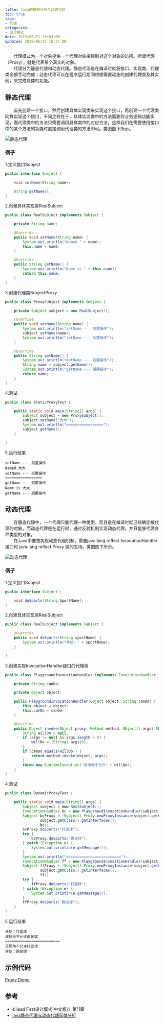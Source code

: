 ```yaml
---
title: Java的静态代理与动态代理
toc: true
tags:
- 代理
categories:
- 设计模式
date: 2019/06/21 16:03:00
updated: 2019/06/22 16:27:00
---
```


&emsp;&emsp;代理模式为一个对象提供一个代理对象来控制对这个对象的访问。所谓代理（Proxy），就是代表某个真实的对象。  
&emsp;&emsp;代理分为静态代理和动态代理。静态代理是在编译时就将接口、实现类、代理类全部手动完成；动态代理可以在程序运行期间根据需要动态的创建代理类及其实例，来完成具体的功能。

<!--more-->
## 静态代理
&emsp;&emsp;首先创建一个接口，然后创建具体实现类来实现这个接口，再创建一个代理类同样实现这个接口，不同之处在于，具体实现类中的方法需要将业务逻辑功能实现，而代理类中的方法只需要调用具体类中的对应方法，这样我们在需要使用接口中的某个方法的功能时直接调用代理类的方法即可。类图图下所示。

![静态代理](proxy/静态代理.png)

### 例子
1.定义接口Subject  
```JAVA
public interface Subject {

    void setName(String name);

    String getName();
}
```
2.创建具体实现类RealSubject  
```JAVA
public class RealSubject implements Subject {

    private String name;

    @Override
    public void setName(String name) {
        System.out.println("Named " + name);
        this.name = name;
    }

    @Override
    public String getName() {
        System.out.println("Name is " + this.name);
        return this.name;
    }
}
```
3.创建代理类SubjectProxy  
```JAVA
public class ProxySubject implements Subject {

    private Subject subject = new RealSubject();

    @Override
    public void setName(String name) {
        System.out.println("setName --- 前置操作");
        subject.setName(name);
        System.out.println("setName --- 后置操作");
    }

    @Override
    public String getName() {
        System.out.println("getName --- 前置操作");
        String name = subject.getName();
        System.out.println("getName --- 后置操作");
        return name;
    }
}
```
4.测试  
```JAVA
public class StaticProxyTest {

    public static void main(String[] args) {
        Subject subject = new ProxySubject();
        subject.setName("大大");
        System.out.println("=================");
        subject.getName();
    }

}
```
5.运行结果  
```
setName --- 前置操作
Named 大大
setName --- 后置操作
=================
getName --- 前置操作
Name is 大大
getName --- 后置操作
```

## 动态代理
&emsp;&emsp;在静态代理中，一个代理只能代理一种类型，而且是在编译时就已经确定被代理的对象。而动态代理是在运行时，通过反射机制实现动态代理，并且能够代理各种类型的对象。  
&emsp;&emsp;在Java中要想实现动态代理机制，需要java.lang.reflect.InvocationHandler接口和 java.lang.reflect.Proxy 类的支持。类图图下所示。

![动态代理](proxy/动态代理.png)

### 例子
1.定义接口Subject  
```JAVA
public interface Subject {

    void doSports(String SportName);
}
```
2.创建具体实现类RealSubject  
```JAVA
public class RealSubject implements Subject {

    @Override
    public void doSports(String sportName) {
        System.out.println("开始：" + sportName);
    }

}
```
3.创建实现InvocationHandler接口的代理类  
```JAVA
public class PlaygroundInvocationHandler implements InvocationHandler {

    private String canDo;

    private Object object;

    public PlaygroundInvocationHandler(Object object, String canDo) {
        this.object = object;
        this.canDo = canDo;
    }

    @Override
    public Object invoke(Object proxy, Method method, Object[] args) throws Throwable {
        String willDo = null;
        if (args != null && args.length > 0) {
            willDo = (String) args[0];
        }
        if (canDo.equals(willDo)) {
            return method.invoke(object, args);
        }
        throw new RuntimeException("该场地不允许" + willDo);
    }
}
```
4.测试  
```JAVA
public class DynamicProxyTest {

    public static void main(String[] args) {
        Subject subject = new RealSubject();
        InvocationHandler bc = new PlaygroundInvocationHandler(subject, "打篮球");
        Subject bcProxy = (Subject) Proxy.newProxyInstance(subject.getClass().getClassLoader(),
                subject.getClass().getInterfaces(),
                bc);
        bcProxy.doSports("打篮球");
        try {
            bcProxy.doSports("踢足球");
        } catch (Exception e) {
            System.out.println(e.getMessage());
        }
        System.out.println("=========================");
        InvocationHandler ff = new PlaygroundInvocationHandler(subject, "踢足球");
        Subject ffProxy = (Subject) Proxy.newProxyInstance(subject.getClass().getClassLoader(),
                subject.getClass().getInterfaces(),
                ff);
        try {
            ffProxy.doSports("打篮球");
        } catch (Exception e) {
            System.out.println(e.getMessage());
        }
        ffProxy.doSports("踢足球");
    }
}
```
5.运行结果  
```
开始：打篮球
该场地不允许踢足球
=========================
该场地不允许打篮球
开始：踢足球
```

## 示例代码
[Proxy Demo](https://github.com/Dfghhj/ProxyDemo)

## 参考
- 《Head First设计模式(中文版)》第11章
- [java静态代理与动态代理简单分析](https://www.cnblogs.com/V1haoge/p/5860749.html)